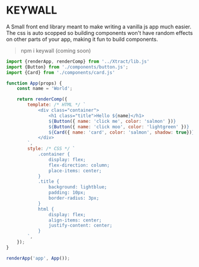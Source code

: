 # KEYWALL
A Small front end library meant to make writing a vanilla js app much easier. The css is auto scopped so building components won't have random effects on other parts of your app, making it fun to build components.

> npm i keywall (coming soon)

```js
import {renderApp, renderComp} from '../Xtract/lib.js'
import {Button} from './components/button.js';
import {Card} from './components/card.js'

function App(props) {
    const name = 'World';

    return renderComp({
        template: /* HTML */ `
            <div class="container">
                <h1 class="title">Hello ${name}</h1>
                ${Button({ name: 'click me', color: 'salmon' })}
                ${Button({ name: 'click moo', color: 'lightgreen' })}
                ${Card({ name: 'card', color: 'salmon', shadow: true})}
            </div>
        `,
        style: /* CSS */ `
            .container {
                display: flex;
                flex-direction: column;
                place-items: center;
            }
            .title {
                background: lightblue;
                padding: 10px;
                border-radius: 3px;
            }
            html {
                display: flex;
                align-items: center;
                justify-content: center;
            }
        `,
    });
}

renderApp('app', App());
```
